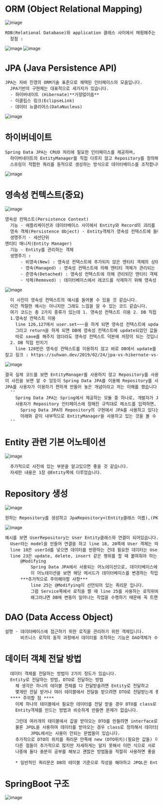 # ORM (Object Relational Mapping)
![image](https://github.com/SeungGwan123/SpringBoot/assets/123438749/fbbfd442-0d83-4395-a859-c206d2dbaae0)

<pre>
RDB(Relational Database)와 application 클래스 사이에서 매핑해주는 역할
  장점 : 
</pre>
![image](https://github.com/SeungGwan123/SpringBoot/assets/123438749/62fc6707-684d-4acf-9fed-8577caf2ae43)
![image](https://github.com/SeungGwan123/SpringBoot/assets/123438749/32b6038d-fccb-48e8-ac04-f97c5c4ac2d8)

# JPA (Java Persistence API)
<pre>
JPA는 자바 진영의 ORM기술 표준으로 채택된 인터페이스의 모음입니다.
  JPA기반의 구현체는 대표적으로 세가지가 있습니다.
  - 하이버네이트 (Hibernate)**가장많이씀**
  - 이클립스 링크(EclipseLink)
  - 데이터 뉴클리어스(DataNucleus)
</pre>
![image](https://github.com/SeungGwan123/SpringBoot/assets/123438749/8bcdc3be-f31c-4b3e-b652-2a81d3d9681e)
# 하이버네이트
<pre>
Spring Data JPA는 CRUD 처리에 필요한 인터페이스를 제공하며, 
  하이버네이트의 EntityManager를 직접 다루지 않고 Repository를 정의해 사용함으로써 
  스프링이 적합한 쿼리를 동적으로 생성하는 방식으로 데이터베이스를 조작합니다.
</pre>
![image](https://github.com/SeungGwan123/SpringBoot/assets/123438749/7bbb5fab-d305-44a0-9c3b-0cc859f35ec2)
# 영속성 컨텍스트(**중요**)
![image](https://github.com/SeungGwan123/SpringBoot/assets/123438749/e01fd337-6bbf-4522-9e8e-df198ba2cb79)

<pre>
영속성 컨텍스트(Persistence Context)
  기능 - 애플리케이션과 데이터베이스 사이에서 Entity와 Record의 괴리를 해소하는 기능과 객체를 보관하는 기능을 수행합니다.
  영속 객체(Persistence Object) - Entity객체가 영속성 컨텍스트에 들어와 JPA의 관리 대상이 되는 시점부터의 해당 객체
  생명주기 - 세션단위
엔티티 매니저(Entity Manager)
  기능 - Entity를 관리하는 객체
  생명주기 : 
      - 비영속(New) : 영속성 컨텍스트에 추가되지 않은 엔티티 객체의 상태를 의미합니다.
      - 영속(Managed) : 영속성 컨텍스트에 의해 엔티티 객체가 관리되는 상태입니다.
      - 준영속(Detached) : 영속성 컨텍스트에 의해 관리되던 엔티티 객체가 컨텍스트와 분리된 상태입니다.
      - 삭제(Removed) : 데이터베이스에서 레코드를 삭제하기 위해 영속성 컨텍스트에 삭제 요청을 한 상태입니다.
</pre>
![image](https://github.com/SeungGwan123/SpringBoot/assets/123438749/a8dcce13-425b-4597-a1be-92de97663378)
<pre>
  이 사진이 영속성 컨텍스트의 예시를 들어볼 수 있을 것 같습니다.
  이건 적절한 예시는 아니지만 그래도 느낌을 알 수 있는 코드 같습니다.
  여기 코드는 총 2가지 종류가 있는데 1. 영속성 컨텍스트 이용 2. DB 직접 만지기
  1.영속성 컨텍스트 이용
    line 126,127에서 user.set~~~을 하게 되면 영속성 컨텍스트에 update가 됩니다.
    그리고 return을 하게 되면 DB에 영속성 컨텍스트에 update되었던 값들이 반영이 됩니다.
    따로 save를 해주지 않더라도 영속성 컨텍스트 덕분에 저장이 되는 것입니다.
  2. DB 직접 만지기
    line 128번은 영속성 컨텍스트를 이용하지 않고 바로 DB에서 update를 시켜주는 방법입니다.
참고 링크 : https://suhwan.dev/2019/02/24/jpa-vs-hibernate-vs-spring-data-jpa/
</pre>
![image](https://github.com/SeungGwan123/SpringBoot/assets/123438749/d06060ef-8547-4ced-bbf3-ab4a3641d3f4)
<pre>
결국 실제 코드를 보면 EntityManager를 사용하지 않고 Repository를 사용합니다.
이 사진을 보면 알 수 있듯이 Spring Data JPA를 이용해 Repository를 사용해 DB와 소통을 하는 것 입니다.
JPA를 사용자가 이용하기 편하게 만들어 놓은 개념이라고 저는 이해를 했습니다.
  ''
    Spring Data JPA는 Spring에서 제공하는 모듈 중 하나로, 개발자가 JPA를 더 쉽고 편하게 사용할 수 있도록 도와준다. 이는 JPA를 한 단계 추상화시킨 Repository라는 인터페이스를 제공함으로써 이루어진다. 
    사용자가 Repository 인터페이스에 정해진 규칙대로 메소드를 입력하면, Spring이 알아서 해당 메소드 이름에 적합한 쿼리를 날리는 구현체를 만들어서 Bean으로 등록해준다. Spring Data JPA가 JPA를 추상화했다는 말은, 
      Spring Data JPA의 Repository의 구현에서 JPA를 사용하고 있다는 것이다. 예를 들어, Repository 인터페이스의 기본 구현체인 SimpleJpaRepository의 코드를 보면 
      아래와 같이 내부적으로 EntityManager을 사용하고 있는 것을 볼 수 있다.
  ''
</pre>
# Entity 관련 기본 어노테이션
  ![image](https://github.com/SeungGwan123/SpringBoot/assets/123438749/a285ed8b-f1bb-4358-bc13-d7280098ab3a)
<pre>
  추가적으로 사진에 있는 부분을 알고있으면 좋을 것 같습니다.
  자세한 내용은 1장 @Entity쪽에 다루었습니다.
</pre>
# Repository 생성
![image](https://github.com/SeungGwan123/SpringBoot/assets/123438749/79e9f339-10ec-4293-b94e-20a5e9d13eb3)
<pre>
원하는 Repository를 생성하고 JpaRepository<(Entity클래스 이름),(PK의 자료형)>을 extend 해주면 됩니다.
</pre>
![image](https://github.com/SeungGwan123/SpringBoot/assets/123438749/d8d55d63-cb61-4dfb-8ab7-2010c2232cb5)
<pre>
예시를 보면 UserRepository는 User Entity클래스와 연결이 되어있습니다.
  User라는 model을 만들어 연결을 하고 line 18, 20쪽에 User 객체는 따로 User dto를 만들어 원하는 값만 받을 수 있도록 class를 만들어 놓은 것입니다.
  line 18은 userId를 넣으면 데이터를 반환하는 건데 필요한 데이터는 User객체 안에 미리 설정을 해줘야 하는 것입니다.
  line 23은 update, delete, insert 같은 행위를 할 때 붙여줘야 하는 어노테이션입니다.
      @Modifying
          Spring Data JPA에서 사용되는 어노테이션으로, 데이터베이스에 영향을 주는(INSERT, UPDATE, DELETE) 쿼리 메서드를 선언할 때 사용합니다.
          이 어노테이션을 보면 해당 메서드가 데이터베이스를 변경하는 작업임을 나타낼 수 있습니다.
      ***추가적으로 주의해야할 사항***
          line 25는 @Modifying이 선언되어 있는 쿼리문 입니다.
          그럼 Service쪽에서 로직을 짤 때 line 25를 사용하는 로직위에 @Transactional을 꼭 붙여줘야합니다.
          왜그러냐면 DB에 변동이 일어나는 작업을 수행하기 때문에 꼭 트랜잭션이 있어햐하기 때문입니다.
</pre>
# DAO (Data Access Object)
<pre>
설명 - 데이터베이스에 접근하기 위한 로직을 관리하기 위한 객체입니다.
      비즈니스 로직의 동작 과정에서 데이터를 조작하는 기능은 DAO객체가 수행합니다.
</pre>
# 데이터 객체 전달 방법
<pre>
  데이터 객체를 전달하는 방법이 2가지 정도가 있습니다.
  Entity로 전달하는 방법, DTO로 전달하는 방법
    제 생각은 하나의 테이블 전체를 다 전달받을려면 Entity로 전달하고
    몇개만 전달 받거나 여러 테이블에서 전달을 받으려면 DTO로 전달받는게 좋은 것 같습니다.
  **** 주의할 점 ****
    이제 하나의 테이블에서 필요한 데이터를 전달 받을 경우 DTO를 class로 선언해서 사용이 가능합니다.
    Entity객체를 만드는 방법과 비슷하게 만들면 문제가 없습니다.
    
    그런데 여러개의 테이블에서 값을 받아오는 DTO를 만들려면 interface로 정의를 해줘야 하는 것 같습니다.(nativeQuery로 데이터를 받아오는 경우)
    물론 JPQL을 사용하여 데이터를 받아오는 경우 class로 정의해서 데이터를 받아올 수 있지만 Group_Concat 등 쿼리문에서는 사용할 수 있지만
          JPQL에서는 사용이 안되는 문법들이 있습니다.
    추가적으로 DTO의 위치를 쿼리문 안쪽에 new (DTO위치)(필요한 값들) 이렇게 선언해줘야해서 가독성, 가시성이 떨어지는 단점도 존재하는 것 같습니다.
    다른 점들이 추가적으로 많지만 자세하게는 알지 못해서 이런 식으로 서로 문법이 다르기 때문에 아직은 공부가 필요할 것 같습니다. 
    나중에 둘다 충분히 공부를 해보고 괜찮은 방법들을 적절히 사용하면 좋을 것 같습니다.

    * 일반적인 쿼리문은 DB의 테이블 기준으로 작성을 해야하고 JPQL은 Entity 클래스를 기준으로 작성해줘야 합니다.
</pre>
# SpringBoot 구조
![image](https://github.com/SeungGwan123/SpringBoot/assets/123438749/db729efd-6595-47d3-933c-620757c06852)

